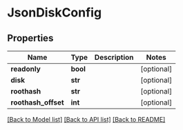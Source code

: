 # JsonDiskConfig


## Properties
Name | Type | Description | Notes
------------ | ------------- | ------------- | -------------
**readonly** | **bool** |  | [optional] 
**disk** | **str** |  | [optional] 
**roothash** | **str** |  | [optional] 
**roothash_offset** | **int** |  | [optional] 

[[Back to Model list]](../README.md#documentation-for-models) [[Back to API list]](../README.md#documentation-for-api-endpoints) [[Back to README]](../README.md)


